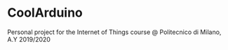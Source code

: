 # CoolArduino
Personal project for the Internet of Things course @ Politecnico di Milano, A.Y 2019/2020
